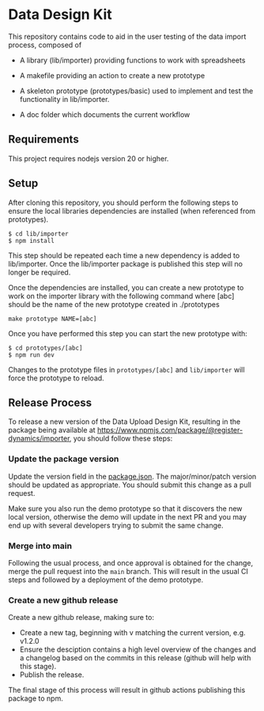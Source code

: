 # Data Design Kit

This repository contains code to aid in the user testing of the data import process, composed of

* A library (lib/importer) providing functions to work with spreadsheets

* A makefile providing an action to create a new prototype

* A skeleton prototype (prototypes/basic) used to implement and test the functionality in lib/importer.

* A doc folder which documents the current workflow

## Requirements

This project requires nodejs version 20 or higher.

## Setup

After cloning this repository, you should perform the following steps to ensure the local libraries dependencies are installed (when referenced from prototypes).

```shell
$ cd lib/importer
$ npm install
```

This step should be repeated each time a new dependency is added to lib/importer.  Once the lib/importer package is published this step will no longer be required.

Once the dependencies are installed, you can create a new prototype to work on the importer library with the following command where [abc] should be the name of the new prototype created in ./prototypes

```
make prototype NAME=[abc]
```

Once you have performed this step you can start the new prototype with:

```
$ cd prototypes/[abc]
$ npm run dev
```

Changes to the prototype files in `prototypes/[abc]` and `lib/importer` will force the prototype to reload.

## Release Process

To release a new version of the Data Upload Design Kit, resulting in the package being available at <https://www.npmjs.com/package/@register-dynamics/importer>,  you should follow these steps:

### Update the package version

Update the version field in the [package.json](./lib/importer/package.json).
The major/minor/patch version should be updated as appropriate.  You should submit this change as a pull request.

Make sure you also run the demo prototype so that it discovers the new local version, otherwise the demo will update in the next PR and you may end up with several developers trying to submit the same change.

### Merge into main

Following the usual process, and once approval is obtained for the change, merge the pull request into the `main` branch. This will result in the usual CI steps and followed by a deployment of the demo prototype.

### Create a new github release

Create a new github release, making sure to:

* Create a new tag, beginning with v matching the current version, e.g. v1.2.0
* Ensure the desciption contains a high level overview of the changes and a changelog based on the commits in this release (github will help with this stage).
* Publish the release.

The final stage of this process will result in github actions publishing this package to npm.

